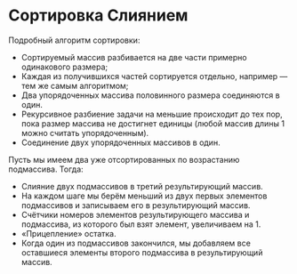 # Сортировка Слиянием

Подробный алгоритм сортировки:
+ Сортируемый массив разбивается на две части примерно одинакового размера;
+ Каждая из получившихся частей сортируется отдельно, например — тем же самым алгоритмом;
+ Два упорядоченных массива половинного размера соединяются в один.
+ Рекурсивное разбиение задачи на меньшие происходит до тех пор, пока размер массива не достигнет единицы (любой массив длины 1 можно считать упорядоченным).
+ Соединение двух упорядоченных массивов в один.

Пусть мы имеем два уже отсортированных по возрастанию подмассива. Тогда:
+ Слияние двух подмассивов в третий результирующий массив.
+ На каждом шаге мы берём меньший из двух первых элементов подмассивов и записываем его в результирующий массив. 
+ Счётчики номеров элементов результирующего массива и подмассива, из которого был взят элемент, увеличиваем на 1.
+ «Прицепление» остатка.
+ Когда один из подмассивов закончился, мы добавляем все оставшиеся элементы второго подмассива в результирующий массив.